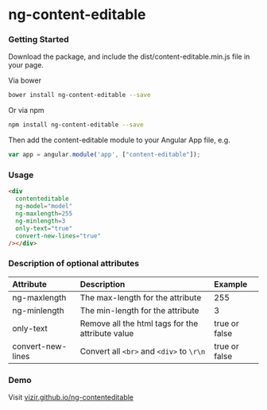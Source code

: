 # ng-content-editable

### Getting Started
Download the package, and include the dist/content-editable.min.js file in your page.

Via bower

```bash
bower install ng-content-editable --save
```

Or via npm

```bash
npm install ng-content-editable --save
```

Then add the content-editable module to your Angular App file, e.g.

```js
var app = angular.module('app', ["content-editable"]);
```

### Usage

```html
<div
  contenteditable
  ng-model="model"
  ng-maxlength=255
  ng-minlength=3
  only-text="true"
  convert-new-lines="true"
/></div>
```

### Description of optional attributes
| Attribute | Description| Example  |
| :------------- |:-------------|  :-----|
| ng-maxlength | The max-length for the attribute | 255|
| ng-minlength | The min-length for the attribute | 3|
| only-text | Remove all the html tags for the attribute value | true or false|
| convert-new-lines | Convert all `<br>` and `<div>` to `\r\n` | true or false|


### Demo

Visit [vizir.github.io/ng-contenteditable](http://vizir.github.io/ng-contenteditable/)
